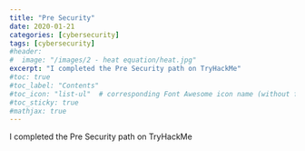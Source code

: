 ```yaml
---
title: "Pre Security"
date: 2020-01-21
categories: [cybersecurity]
tags: [cybersecurity]
#header:
#  image: "/images/2 - heat equation/heat.jpg"
excerpt: "I completed the Pre Security path on TryHackMe"
#toc: true
#toc_label: "Contents"
#toc_icon: "list-ul"  # corresponding Font Awesome icon name (without fa prefix
#toc_sticky: true
#mathjax: true
---
```


I completed the Pre Security path on TryHackMe